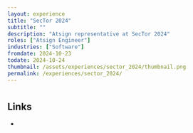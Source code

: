 ```yaml
---
layout: experience
title: "SecTor 2024"
subtitle: ""
description: "Atsign representative at SecTor 2024"
roles: ["Atsign Engineer"]
industries: ["Software"]
fromdate: 2024-10-23
todate: 2024-10-24
thumbnail: /assets/experiences/sector_2024/thumbnail.png
permalink: /experiences/sector_2024/
---
```


#

## Links

-
